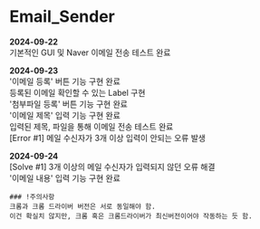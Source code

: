 # Email_Sender

**2024-09-22**  
기본적인 GUI 및 Naver 이메일 전송 테스트 완료

**2024-09-23**  
'이메일 등록' 버튼 기능 구현 완료  
등록된 이메일 확인할 수 있는 Label 구현  
'첨부파일 등록' 버튼 기능 구현 완료  
'이메일 제목' 입력 기능 구현 완료  
입력된 제목, 파일을 통해 이메일 전송 테스트 완료  
[Error #1] 메일 수신자가 3개 이상 입력이 안되는 오류 발생  

**2024-09-24**  
[Solve #1] 3개 이상의 메일 수신자가 입력되지 않던 오류 해결  
'이메일 내용' 입력 기능 구현 완료  



    ### !주의사항  
    크롬과 크롬 드라이버 버전은 서로 동일해야 함.  
    이건 확실치 않지만, 크롬 혹은 크롬드라이버가 최신버전이어야 작동하는 듯 함.
